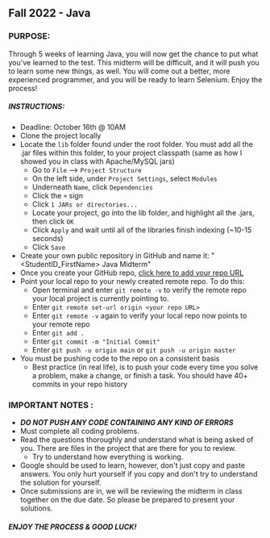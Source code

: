 ## Fall 2022 - Java


### PURPOSE:
Through 5 weeks of learning Java, you will now get the chance to put what you've learned to the test. This midterm will 
be difficult, and it will push you to learn some new things, as well. You will come out a better, more experienced
programmer, and you will be ready to learn Selenium. Enjoy the process!

##### INSTRUCTIONS:
- Deadline: October 16th @ 10AM
- Clone the project locally
- Locate the `lib` folder found under the root folder. You must add all the .jar files within this folder, 
to your project classpath (same as how I showed you in class with Apache/MySQL jars)
    - Go to `File` --> `Project Structure`
    - On the left side, under `Project Settings`, select `Modules`
    - Underneath `Name`, click `Dependencies`
    - Click the `+` sign
    - Click `1 JARs or directories...`
    - Locate your project, go into the lib folder, and highlight all the .jars, then click `OK`
    - Click `Apply` and wait until all of the libraries finish indexing (~10-15 seconds)
    - Click `Save`
- Create your own public repository in GitHub and name it: "<StudentID_FirstName> Java Midterm"
- Once you create your GitHub repo, [click here to add your repo URL](https://docs.google.com/spreadsheets/d/1G4MIoVKm72f0rt6OHWfEvDvpqn1pMiSrtGB_40LgheE/edit?usp=sharing)
- Point your local repo to your newly created remote repo. To do this:
    - Open terminal and enter `git remote -v` to verify the remote repo your local project is currently pointing to.
    - Enter `git remote set-url origin <your repo URL>`
    - Enter `git remote -v` again to verify your local repo now points to your remote repo
    - Enter `git add .`
    - Enter `git commit -m "Initial Commit"`
    - Enter `git push -u origin main` or `git push -u origin master`
- You must be pushing code to the repo on a consistent basis
  - Best practice (in real life), is to push your code every time you solve a problem, make a change, or finish a task.
  You should have 40+ commits in your repo history


### IMPORTANT NOTES :
- ***DO NOT PUSH ANY CODE CONTAINING ANY KIND OF ERRORS***
- Must complete all coding problems.
- Read the questions thoroughly and understand what is being asked of you. There are files in the project that are there for you to review. 
  - Try to understand how everything is working.
- Google should be used to learn, however, don't just copy and paste answers. You only hurt yourself if you copy and don't try
to understand the solution for yourself. 
- Once submissions are in, we will be reviewing the midterm in class together on the due date. So please be prepared to 
present your solutions.


#### ***ENJOY THE PROCESS & GOOD LUCK!***
